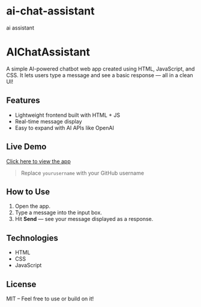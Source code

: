 # ai-chat-assistant
ai assistant
# AIChatAssistant

A simple AI-powered chatbot web app created using HTML, JavaScript, and CSS. It lets users type a message and see a basic response — all in a clean UI!

## Features
- Lightweight frontend built with HTML + JS
- Real-time message display
- Easy to expand with AI APIs like OpenAI

## Live Demo
[Click here to view the app](https://yourusername.github.io/AIChatAssistant/)

> Replace `yourusername` with your GitHub username

## How to Use
1. Open the app.
2. Type a message into the input box.
3. Hit **Send** — see your message displayed as a response.

## Technologies
- HTML
- CSS
- JavaScript

## License
MIT – Feel free to use or build on it!
